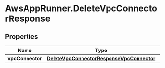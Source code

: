 # AwsAppRunner.DeleteVpcConnectorResponse

## Properties

Name | Type | Description | Notes
------------ | ------------- | ------------- | -------------
**vpcConnector** | [**DeleteVpcConnectorResponseVpcConnector**](DeleteVpcConnectorResponseVpcConnector.md) |  | 


